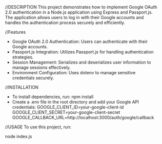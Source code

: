 
//DESCRIPTION
This project demonstrates how to implement Google OAuth 2.0 authentication in a Node.js application using Express and Passport.js.
The application allows users to log in with their Google accounts and handles the authentication process securely and efficiently.

//Features
* Google OAuth 2.0 Authentication: Users can authenticate with their Google accounts.
* Passport.js Integration: Utilizes Passport.js for handling authentication strategies.
* Session Management: Serializes and deserializes user information to manage sessions effectively.
* Environment Configuration: Uses dotenv to manage sensitive credentials securely.

//INSTALLATION
 * To install dependencies, run:
npm install
 *  Create a .env file in the root directory and add your Google API credentials:
GOOGLE_CLIENT_ID=your-google-client-id
GOOGLE_CLIENT_SECRET=your-google-client-secret
GOOGLE_CALLBACK_URL=http://localhost:3000/auth/google/callback

//USAGE
To use this project, run:

node index.js
